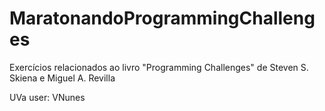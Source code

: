 # MaratonandoProgrammingChallenges
Exercícios relacionados ao livro "Programming Challenges" de Steven S. Skiena e Miguel A. Revilla


UVa user: VNunes
